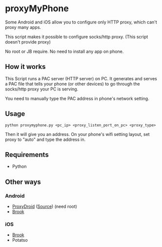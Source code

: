 # proxyMyPhone
Some Android and iOS allow you to configure only HTTP proxy, which can't proxy many apps. 

This script makes it possible to configure socks/http proxy. (This script doesn't provide proxy)

No root or JB require. No need to install any app on phone.


## How it works
This Script runs a PAC server (HTTP server) on PC. It generates and serves a PAC file that tells your phone (or other devices) to go through the socks/http proxy your PC is serving. 

You need to manually type the PAC address in phone's network setting. 

## Usage
    python proxymyphone.py <pc_ip> <proxy_listen_port_on_pc> <proxy_type>

Then it will give you an address. On your phone's wifi setting layout, set proxy to "auto" and type the address in.

## Requirements
- Python

## Other ways

### Android

- [ProxyDroid](https://play.google.com/store/apps/details?id=org.proxydroid) ([Source](https://github.com/madeye/proxydroid)) (need root)
- [Brook](https://github.com/txthinking/brook)
 
### iOS 

- [Brook](https://github.com/txthinking/brook)
- Potatso
